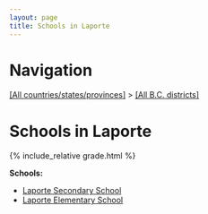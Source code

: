 ```yaml
---
layout: page
title: Schools in Laporte
---
```

# Navigation

[[All countries/states/provinces]](../..) > [[All B.C. districts]](..)

# Schools in Laporte

{% include_relative grade.html %}

**Schools:**

- [Laporte Secondary School](Laporte_Secondary_School.md)
- [Laporte Elementary School](Laporte_Elementary_School.md)
